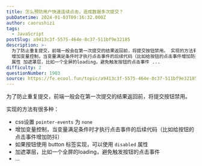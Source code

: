 ```yaml
---
title: 怎么预防用户快速连续点击，造成数据多次提交？
pubDatetime: 2024-01-03T09:16:32.000Z
author: caorushizi
tags:
  - JavaScript
postSlug: a9413c3f-5575-464e-8c37-511bf9e32185
description: >-
  为了防止重复提交，前端一般会在第一次提交的结果返回前，将提交按钮禁用。 实现的方法有很多种： css设置 pointer-events 为 none
  增加变量控制，当变量满足条件时才执行点击事件的后续代码（比如给按钮的点击事件增加防抖） 如果按钮使用 button 标签实现，可以使用 disabled
  属性 加遮罩层，比如一个全屏的loading，避免触发按钮的点击事件 ...
difficulty: 2
questionNumber: 1903
source: https://fe.ecool.fun/topic/a9413c3f-5575-464e-8c37-511bf9e32185
---
```


为了防止重复提交，前端一般会在第一次提交的结果返回前，将提交按钮禁用。

实现的方法有很多种：

- css设置 `pointer-events` 为 `none`
- 增加变量控制，当变量满足条件时才执行点击事件的后续代码（比如给按钮的点击事件增加防抖）
- 如果按钮使用 button 标签实现，可以使用 `disabled` 属性
- 加遮罩层，比如一个全屏的loading，避免触发按钮的点击事件
- ...
